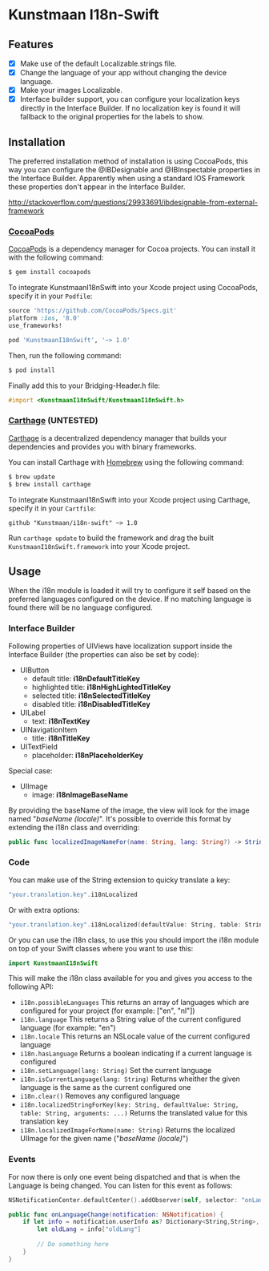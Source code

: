 # Kunstmaan I18n-Swift

## Features
- [x] Make use of the default Localizable.strings file.
- [x] Change the language of your app without changing the device language.
- [x] Make your images Localizable.
- [x] Interface builder support, you can configure your localization keys directly in the Interface Builder. If no localization key is found it will fallback to the original properties for the labels to show. 

## Installation

The preferred installation method of installation is using CocoaPods, this way you can configure the @IBDesignable and @IBInspectable properties in the Interface Builder. Apparently when using a standard IOS Framework these properties don't appear in the Interface Builder. 

http://stackoverflow.com/questions/29933691/ibdesignable-from-external-framework

### [CocoaPods](http://cocoapods.org/?q=KunstmaanI18nSwift)

[CocoaPods](http://cocoapods.org) is a dependency manager for Cocoa projects. You can install it with the following command:

```bash
$ gem install cocoapods
```

To integrate KunstmaanI18nSwift into your Xcode project using CocoaPods, specify it in your `Podfile`:

```ruby
source 'https://github.com/CocoaPods/Specs.git'
platform :ios, '8.0'
use_frameworks!

pod 'KunstmaanI18nSwift', '~> 1.0'
```

Then, run the following command:

```bash
$ pod install
```

Finally add this to your Bridging-Header.h file:

```objective-c
#import <KunstmaanI18nSwift/KunstmaanI18nSwift.h>
```

### [Carthage](https://github.com/Carthage/Carthage) (UNTESTED)

[Carthage](https://github.com/Carthage/Carthage) is a decentralized dependency manager that builds your dependencies and provides you with binary frameworks.

You can install Carthage with [Homebrew](http://brew.sh/) using the following command:

```bash
$ brew update
$ brew install carthage
```

To integrate KunstmaanI18nSwift into your Xcode project using Carthage, specify it in your `Cartfile`:

```ogdl
github "Kunstmaan/i18n-swift" ~> 1.0
```

Run `carthage update` to build the framework and drag the built `KunstmaanI18nSwift.framework` into your Xcode project.

## Usage

When the i18n module is loaded it will try to configure it self based on the preferred languages configured on the device. If no matching language is found there will be no language configured.

### Interface Builder

Following properties of UIViews have localization support inside the Interface Builder (the properties can also be set by code):

* UIButton
	- default title: **i18nDefaultTitleKey**
	- highlighted title: **i18nHighLightedTitleKey**
	- selected title: **i18nSelectedTitleKey**
	- disabled title: **i18nDisabledTitleKey**
* UILabel
	- text: **i18nTextKey**
* UINavigationItem
	- title: **i18nTitleKey**
* UITextField
	- placeholder: **i18nPlaceholderKey**

Special case: 

* UIImage
	- image: **i18nImageBaseName**

By providing the baseName of the image, the view will look for the image named "*baseName (locale)*". It's possible to override this format by extending the i18n class and overriding:

```swift
public func localizedImageNameFor(name: String, lang: String?) -> String 
```

### Code

You can make use of the String extension to quicky translate a key:

```swift
"your.translation.key".i18nLocalized
```

Or with extra options:

```swift
"your.translation.key".i18nLocalized(defaultValue: String, table: String, arguments: ...)
```

Or you can use the i18n class, to use this you should import the i18n module on top of your Swift classes where you want to use this:

```swift
import KunstmaanI18nSwift
```

This will make the i18n class available for you and gives you access to the following API:

* ```i18n.possibleLanguages```  This returns an array of languages which are configured for your project (for example: ["en", "nl"])
* ```i18n.language``` This returns a String value of the current configured language (for example: "en")
* ```i18n.locale``` This returns an NSLocale value of the current configured language
* ```i18n.hasLanguage``` Returns a boolean indicating if a current language is configured
* ```i18n.setLanguage(lang: String)``` Set the current language
* ```i18n.isCurrentLanguage(lang: String)``` Returns wheither the given language is the same as the current configured one
* ```i18n.clear()``` Removes any configured language
* ```i18n.localizedStringForKey(key: String, defaultValue: String, table: String, arguments: ...)``` Returns the translated value for this translation key
* ```i18n.localizedImageForName(name: String)``` Returns the localized UIImage for the given name ("*baseName (locale)*")

### Events

For now there is only one event being dispatched and that is when the Language is being changed. You can listen for this event as follows:

```swift
NSNotificationCenter.defaultCenter().addObserver(self, selector: "onLanguageChange", name: I18n.Events.OnChange, object: nil)
```

```swift
public func onLanguageChange(notification: NSNotification) {
	if let info = notification.userInfo as? Dictionary<String,String>, lang = info["lang"] {
		let oldLang = info["oldLang"]
		
		// Do something here
	}
}
```


